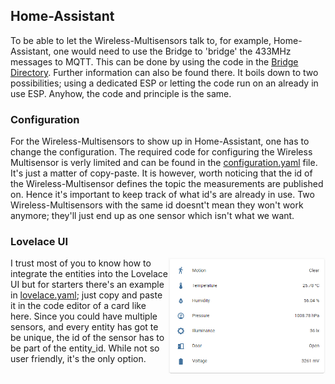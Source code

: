## Home-Assistant
To be able to let the Wireless-Multisensors talk to, for example, Home-Assistant, one would need to use the Bridge to 'bridge' the 433MHz messages to MQTT. This can be done by using the code in the [Bridge Directory](/Bridge). Further information can also be found there. It boils down to two possibilities; using a dedicated ESP or letting the code run on an already in use ESP. Anyhow, the code and principle is the same. 

### Configuration
For the Wireless-Multisensors to show up in Home-Assistant, one has to change the configuration. The required code for configuring the Wireless Multisensor is verly limited and can be found in the [configuration.yaml](/Home-Assistant/configuration.yaml) file. It's just a matter of copy-paste. It is however, worth noticing that the id of the Wireless-Multisensor defines the topic the measurements are published on. Hence it's important to keep track of what id's are already in use. Two Wireless-Multisensors with the same id doesnt't mean they won't work anymore; they'll just end up as one sensor which isn't what we want.

### Lovelace UI
<img src="/Documentation/Lovelace-Card.png" width=50% height=50% align="right">

I trust most of you to know how to integrate the entities into the Lovelace UI but for starters there's an example in [lovelace.yaml](/Home-Assistant/lovelace.yaml); just copy and paste it in the code editor of a card like here. Since you could have multiple sensors, and every entity has got te be unique, the id of the sensor has to be part of the entity_id. While not so user friendly, it's the only option.
